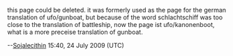this page could be deleted. it was formerly used as the page for the
german translation of ufo/gunboat, but because of the word
schlachtschiff was too close to the translation of battleship, now the
page ist ufo/kanonenboot, what is a more preceise translation of
gunboat.

--[Sojalecithin](User:Sojalecithin "wikilink") 15:40, 24 July 2009 (UTC)